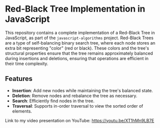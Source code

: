 # Red-Black Tree Implementation in JavaScript

This repository contains a complete implementation of a Red-Black Tree in JavaScript, as part of the `javascript-algorithms` project. Red-Black Trees are a type of self-balancing binary search tree, where each node stores an extra bit representing "color" (red or black). These colors and the tree's structural properties ensure that the tree remains approximately balanced during insertions and deletions, ensuring that operations are efficient in their time complexity.

## Features

- **Insertion**: Add new nodes while maintaining the tree's balanced state.
- **Deletion**: Remove nodes and rebalance the tree as necessary.
- **Search**: Efficiently find nodes in the tree.
- **Traversal**: Supports in-order traversal to view the sorted order of elements.



Link to my video presentation on YouTube: 
https://youtu.be/XT1hMn9LB7E